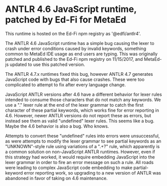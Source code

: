 # ANTLR 4.6 JavaScript runtime, patched by Ed-Fi for MetaEd
This runtime is hosted on the Ed-Fi npm registry as '@edfi/antlr4'.

The ANTLR 4.6 JavaScript runtime has a simple bug causing the lexer to crash under error conditions
caused by invalid keywords, something common to MetaEd IDE usage as end users are typing. This
was originally patched and published to the Ed-Fi npm registry on 11/15/2017, and MetaEd-js
updated to use this patched version.

The ANTLR 4.7.x runtimes fixed this bug, however ANTLR 4.7 generates JavaScript code with bugs
that also cause crashes. These were too complicated to attempt to fix after every language change.

JavaScript ANTLR versions after 4.6 have a different behavior for lexer rules intended to consume
those characters that do not match any keywords. We use a "." lexer rule at the end of the lexer grammar
to catch the first character of these partial keywords, which works fine for error reporting in 4.6.
However, newer ANTLR versions do not report these as errors, but instead see them as valid "undefined" lexer
rules. This seems like a bug. Maybe the 4.6 behavior is also a bug. Who knows.

Attempts to convert these "undefined" rules into errors were unsuccessful, as were attempts to modify the
lexer grammar to see partial keywords as an "UNKNOWN"-style rule using variations of a ".+?" rule,
which apparently is a common solution on non-JavaScript ANTLR runtimes. However, even if this strategy
had worked, it would require embedding JavaScript into the lexer grammar in order to fire an error message on
such a rule. All roads were leading to complex JavaScript code embedding to make partial-keyword
error reporting work, so upgrading to a new version of ANTLR was abandoned in favor of taking on 4.6 maintenance.
